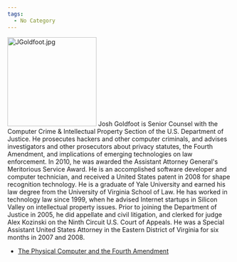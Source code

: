 ```yaml
---
tags:
  - No Category
---
```

<img src="JGoldfoot.jpg" title="JGoldfoot.jpg" width="200"
alt="JGoldfoot.jpg" /> Josh Goldfoot is Senior Counsel with the Computer
Crime & Intellectual Property Section of the U.S. Department of Justice.
He prosecutes hackers and other computer criminals, and advises
investigators and other prosecutors about privacy statutes, the Fourth
Amendment, and implications of emerging technologies on law enforcement.
In 2010, he was awarded the Assistant Attorney General's Meritorious
Service Award. He is an accomplished software developer and computer
technician, and received a United States patent in 2008 for shape
recognition technology. He is a graduate of Yale University and earned
his law degree from the University of Virginia School of Law. He has
worked in technology law since 1999, when he advised Internet startups
in Silicon Valley on intellectual property issues. Prior to joining the
Department of Justice in 2005, he did appellate and civil litigation,
and clerked for judge Alex Kozinski on the Ninth Circuit U.S. Court of
Appeals. He was a Special Assistant United States Attorney in the
Eastern District of Virginia for six months in 2007 and 2008.

- [The Physical Computer and the Fourth
  Amendment](http://www.bjcl.org/archives/16_1/3_Goldfoot_draft1.pdf)